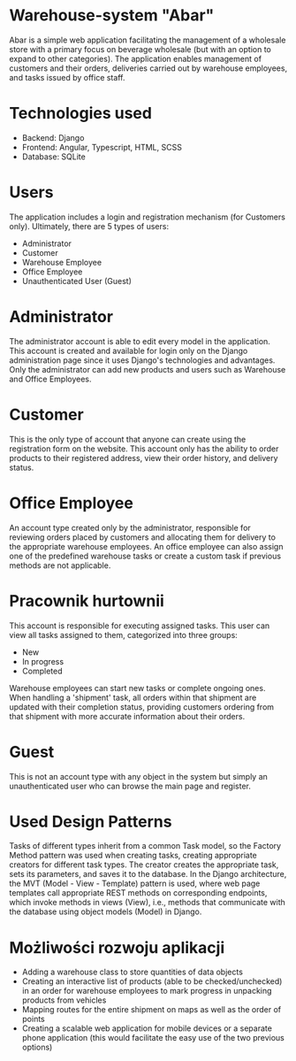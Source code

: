 # Warehouse-system "Abar"
Abar is a simple web application facilitating the management of a wholesale store with a primary focus on beverage wholesale (but with an option to expand to other categories). The application enables management of customers and their orders, deliveries carried out by warehouse employees, and tasks issued by office staff.

# Technologies used
- Backend: Django
- Frontend: Angular, Typescript, HTML, SCSS
- Database: SQLite

# Users
The application includes a login and registration mechanism (for Customers only). Ultimately, there are 5 types of users:
- Administrator
- Customer
- Warehouse Employee
- Office Employee
- Unauthenticated User (Guest)

# Administrator
The administrator account is able to edit every model in the application. This account is created and available for login only on the Django administration page since it uses Django's technologies and advantages. Only the administrator can add new products and users such as Warehouse and Office Employees.

# Customer
This is the only type of account that anyone can create using the registration form on the website. This account only has the ability to order products to their registered address, view their order history, and delivery status.

# Office Employee
An account type created only by the administrator, responsible for reviewing orders placed by customers and allocating them for delivery to the appropriate warehouse employees. An office employee can also assign one of the predefined warehouse tasks or create a custom task if previous methods are not applicable.

# Pracownik hurtownii
This account is responsible for executing assigned tasks. This user can view all tasks assigned to them, categorized into three groups:
- New
- In progress
- Completed
    
Warehouse employees can start new tasks or complete ongoing ones. When handling a 'shipment' task, all orders within that shipment are updated with their completion status, providing customers ordering from that shipment with more accurate information about their orders.

# Guest
This is not an account type with any object in the system but simply an unauthenticated user who can browse the main page and register.

# Used Design Patterns
Tasks of different types inherit from a common Task model, so the Factory Method pattern was used when creating tasks, creating appropriate creators for different task types. The creator creates the appropriate task, sets its parameters, and saves it to the database. In the Django architecture, the MVT (Model - View - Template) pattern is used, where web page templates call appropriate REST methods on corresponding endpoints, which invoke methods in views (View), i.e., methods that communicate with the database using object models (Model) in Django.

# Możliwości rozwoju aplikacji
- Adding a warehouse class to store quantities of data objects
- Creating an interactive list of products (able to be checked/unchecked) in an order for warehouse employees to mark progress in unpacking products from vehicles
- Mapping routes for the entire shipment on maps as well as the order of points
- Creating a scalable web application for mobile devices or a separate phone application (this would facilitate the easy use of the two previous options)
